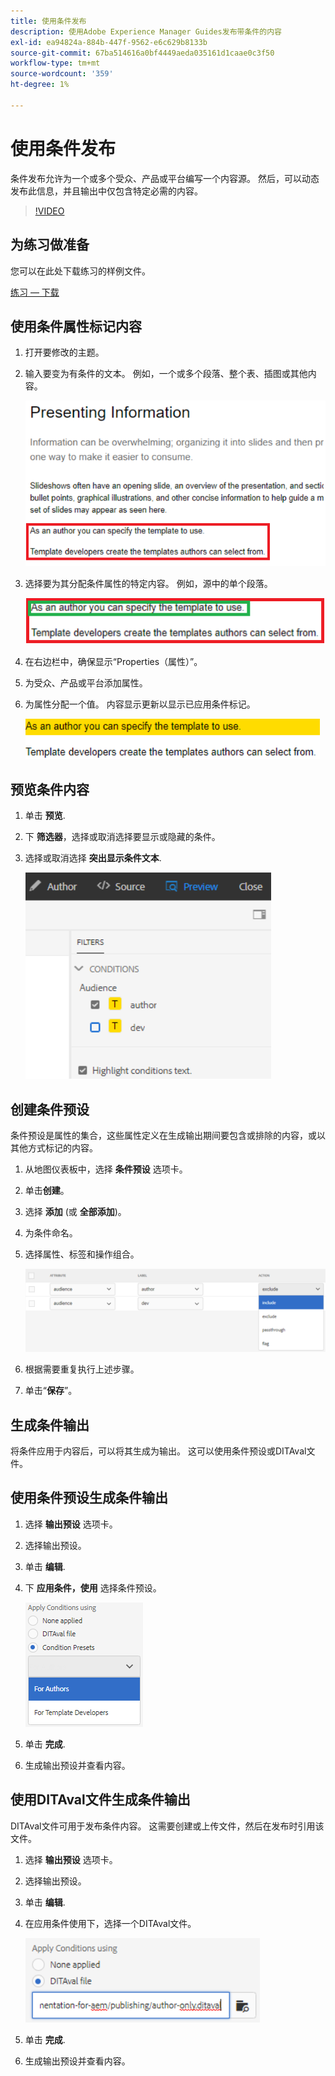 ```yaml
---
title: 使用条件发布
description: 使用Adobe Experience Manager Guides发布带条件的内容
exl-id: ea94824a-884b-447f-9562-e6c629b8133b
source-git-commit: 67ba514616a0bf4449aeda035161d1caae0c3f50
workflow-type: tm+mt
source-wordcount: '359'
ht-degree: 1%

---
```


# 使用条件发布

条件发布允许为一个或多个受众、产品或平台编写一个内容源。 然后，可以动态发布此信息，并且输出中仅包含特定必需的内容。

>[!VIDEO](https://video.tv.adobe.com/v/339041?quality=12&learn=on)

## 为练习做准备

您可以在此处下载练习的样例文件。

[练习 — 下载](assets/exercises/publishing-with-conditions.zip)

## 使用条件属性标记内容

1. 打开要修改的主题。

1. 输入要变为有条件的文本。 例如，一个或多个段落、整个表、插图或其他内容。

   ![演示信息](images/presenting-info.png)

1. 选择要为其分配条件属性的特定内容。 例如，源中的单个段落。

   ![Template-Choice](images/template-choice.png)

1. 在右边栏中，确保显示“Properties（属性）”。

1. 为受众、产品或平台添加属性。

1. 为属性分配一个值。 内容显示更新以显示已应用条件标记。

   ![Specify-Template](images/specify-template.png)

## 预览条件内容

1. 单击 **预览**.

1. 下 **筛选器**，选择或取消选择要显示或隐藏的条件。

1. 选择或取消选择 **突出显示条件文本**.

   ![Preview-Conditional-Content](images/preview-conditional-content.png)

## 创建条件预设

条件预设是属性的集合，这些属性定义在生成输出期间要包含或排除的内容，或以其他方式标记的内容。

1. 从地图仪表板中，选择 **条件预设** 选项卡。

1. 单击&#x200B;**创建**。

1. 选择 **添加** (或 **全部添加**)。

1. 为条件命名。

1. 选择属性、标签和操作组合。

   ![Create-Condition-Preset](images/create-condition-preset.png)

1. 根据需要重复执行上述步骤。

1. 单击“**保存**”。

## 生成条件输出

将条件应用于内容后，可以将其生成为输出。 这可以使用条件预设或DITAval文件。

## 使用条件预设生成条件输出

1. 选择 **输出预设** 选项卡。

1. 选择输出预设。

1. 单击 **编辑**.

1. 下 **应用条件，使用** 选择条件预设。

   ![Generate-Contional-Output](images/generate-conditional-output.png)

1. 单击 **完成**.

1. 生成输出预设并查看内容。

## 使用DITAval文件生成条件输出

DITAval文件可用于发布条件内容。 这需要创建或上传文件，然后在发布时引用该文件。

1. 选择 **输出预设** 选项卡。

1. 选择输出预设。

1. 单击 **编辑**.

1. 在应用条件使用下，选择一个DITAval文件。

   ![Generate-Using-DITAval](images/generate-using-ditaval.png)

1. 单击 **完成**.

1. 生成输出预设并查看内容。
